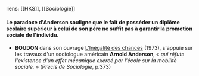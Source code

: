 liens: [[HKS]], [[Sociologie]]

#### Le paradoxe d'Anderson souligne que le fait de posséder un diplôme scolaire supérieur à celui de son père ne suffit pas à garantir la promotion sociale de l'individu.


- **BOUDON** dans son ouvrage <u>L'Inégalité des chances</u> (1973), s'appuie sur les travaux d'un sociologue américain **Arnold Anderson**, « *qui réfute l'existence d'un effet mécanique exercé par l'école sur la mobilité sociale.* » (*Précis de Sociologie*, p.373)


